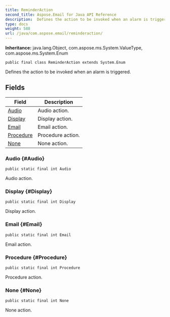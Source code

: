 ```yaml
---
title: ReminderAction
second_title: Aspose.Email for Java API Reference
description:  Defines the action to be invoked when an alarm is triggered.
type: docs
weight: 588
url: /java/com.aspose.email/reminderaction/
---
```

**Inheritance:**
java.lang.Object, com.aspose.ms.System.ValueType, com.aspose.ms.System.Enum
```
public final class ReminderAction extends System.Enum
```

Defines the action to be invoked when an alarm is triggered.
## Fields

| Field | Description |
| --- | --- |
| [Audio](#Audio) | Audio action. |
| [Display](#Display) | Display action. |
| [Email](#Email) | Email action. |
| [Procedure](#Procedure) | Procedure action. |
| [None](#None) | None action. |
### Audio {#Audio}
```
public static final int Audio
```


Audio action.

### Display {#Display}
```
public static final int Display
```


Display action.

### Email {#Email}
```
public static final int Email
```


Email action.

### Procedure {#Procedure}
```
public static final int Procedure
```


Procedure action.

### None {#None}
```
public static final int None
```


None action.

